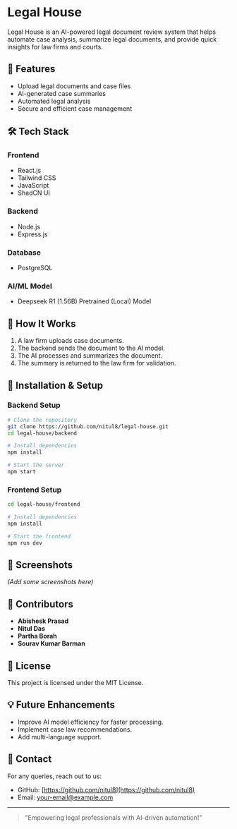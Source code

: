 # Legal House

Legal House is an AI-powered legal document review system that helps automate case analysis, summarize legal documents, and provide quick insights for law firms and courts.

## 🚀 Features
- Upload legal documents and case files
- AI-generated case summaries
- Automated legal analysis
- Secure and efficient case management

## 🛠 Tech Stack
### Frontend
- React.js
- Tailwind CSS
- JavaScript
- ShadCN UI

### Backend
- Node.js
- Express.js

### Database
- PostgreSQL

### AI/ML Model
- Deepseek R1 (1.56B) Pretrained (Local) Model

## 📌 How It Works
1. A law firm uploads case documents.
2. The backend sends the document to the AI model.
3. The AI processes and summarizes the document.
4. The summary is returned to the law firm for validation.

## 🔧 Installation & Setup
### Backend Setup
```sh
# Clone the repository
git clone https://github.com/nitul8/legal-house.git
cd legal-house/backend

# Install dependencies
npm install

# Start the server
npm start
```

### Frontend Setup
```sh
cd legal-house/frontend

# Install dependencies
npm install

# Start the frontend
npm run dev
```

## 📸 Screenshots
_(Add some screenshots here)_

## 🤝 Contributors
- **Abishesk Prasad**
- **Nitul Das**
- **Partha Borah**
- **Sourav Kumar Barman**

## 📜 License
This project is licensed under the MIT License.

## 💡 Future Enhancements
- Improve AI model efficiency for faster processing.
- Implement case law recommendations.
- Add multi-language support.

## 📩 Contact
For any queries, reach out to us:
- GitHub: [https://github.com/nitul8](https://github.com/nitul8)
- Email: [your-email@example.com](mailto:your-email@example.com)

---
> "Empowering legal professionals with AI-driven automation!"

